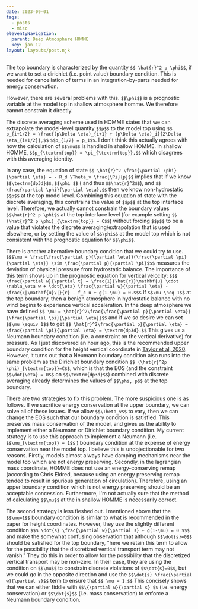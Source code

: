 ```yaml
---
date: 2023-09-01
tags:
  - posts
  - misc
eleventyNavigation:
  parent: Deep Atmosphere HOMME
  key: jan 12
layout: layouts/post.njk
---
```


The top boundary is characterized by the quantity `$$ \hat{r}^2 p \phi$$`, if we want to set a 
dirichlet (i.e. point value) boundary condition. This is needed for cancellation of terms in 
an integration-by-parts needed for energy conservation. 

However, there are several problems with this. `$$\phi$$` is a prognostic variable at
the model top in shallow atmosphere homme. We therefore cannot constrain it directly.

The discrete averaging scheme used in HOMME
states that we can extrapolate the model-level quantity `$$p$$` to the model top 
using `$$ p_{i+1/2} = \frac{(p\Delta \eta)_{i+1} + (p\Delta \eta)_i}{2\Delta \eta_{i+1/2}},$$` `$$p_{1/2} = p_1$$`. 
I don't think this actually agrees with how the calculation of `$$\mu$$` is handled in shallow HOMME.
In shallow HOMME, `$$p_{\textrm{top}} = \pi_{\textrm{top}},$$` which disagrees with this averaging identity.

In any case, the equation of state `$$ \hat{r}^2 \frac{\partial \phi}{\partial \eta} = - R_d \Theta_v \frac{\Pi}{p}$$`
implies that if we know `$$\textrm{dp3d}$$`, `$$\phi $$` ( and thus `$$\hat{r}^2$$`), and `$$ \frac{\partial \phi}{\partial \eta},$$`
then we know non-hydrostatic `$$p$$` at the top model level. Combining this equation of state with the 
discrete averaging, this constrains the value of `$$p$$` at the top interface level. Therefore, 
we actually cannot constrain the boundary values `$$\hat{r}^2 p \phi$$` at the top interface level 
(for example setting `$$ (\hat{r}^2 p \phi)_{\textrm{top}} = C$$`) without forcing `$$p$$` to be a value that 
violates the discrete averaging/extrapolation that is used elsewhere, or by setting the value of `$$\phi$$`
at the model top which is not consistent with the prognostic equation for `$$\phi$$`.

There is another alternative boundary condition that we could try to use. 
`$$$\mu = \frac{\frac{\partial p}{\partial \eta}}{\frac{\partial \pi}{\partial \eta}} \sim \frac{\partial p}{\partial \pi}$$$` measures the 
deviation of physical pressure from hydrostatic balance. The importance
of this term shows up in the prognostic equation for vertical velocity: `$$$ \frac{\partial w}{\partial t} = \frac{1}{\hat{r}}\mathbf{u} \cdot \nabla_\eta w + \dot{\eta} \frac{\partial w}{\partial \eta} - \frac{\|\mathbf{u}\|}{r} - f_c u + g(1-\mu) = 0.$$$`
If `$$\mu \neq 1$$` at the top boundary, then a benign atmosphere in hydrostatic balance with no wind begins to experience vertical acceleration.
In the deep atmosphere we have defined `$$ \mu = \hat{r}^2\frac{\frac{\partial p}{\partial \eta}}{\frac{\partial \pi}{\partial \eta}}$$`
and if we so desire we can set `$$\mu \equiv 1$$` to get `$$ \hat{r}^2\frac{\partial p}{\partial \eta} = \frac{\partial \pi}{\partial \eta} = \textrm{dp3d}.$$`
This gives us a Neumann boundary condition (i.e. a constraint on the vertical derivative) for pressure.
As I just discovered an hour ago, this is the recommended upper boundary condition for the height vertical coordinate
in [Taylor et al, 2020](). However, it turns out that a Neumann boundary condition also runs into the same 
problem as the Dirichlet boundary condition `$$ (\hat{r}^2p \phi)_{\textrm{top}}=C$$`, which is that
the EOS (and the constraint `$$\dot{\eta} = 0$$` on `$$\textrm{dp3d}$$`) combined with discrete averaging 
already determines the values of `$$\phi, p$$` at the top boundary. 

There are two strategies to fix this problem. The more suspicious one is as follows.
If we sacrifice energy conservation at the upper boundary, we can solve all of these issues.
If we allow `$$\Theta_v$$` to vary, then we can change the EOS such that our boundary condition is satisfied. 
This preserves mass conservation of the model, and gives us the ability to implement either a Neumann or Dirichlet boundary condition.
My current strategy is to use this approach to implement a Neumann (i.e. `$$\mu_{\textrm{top}} = 1$$` ) 
boundary condition at the expense of energy conservation near the model top.
I believe this is unobjectionable for two reasons. Firstly, models almost always have damping mechanisms
near the model top which are not energy preserving. Secondly, 
in the lagrangian mass coordinate, HOMME does not use an energy-conserving remap 
(according to Chris Eldred, because using an energy preserving remap tended to result in 
spurious generation of circulation). Therefore, using an upper boundary condition which is not
energy preserving should be an acceptable concession. Furthermore, I'm not actually sure that
the method of calculating `$$\mu$$` at the in shallow HOMME is necessarily correct.

The second strategy is less fleshed out. I mentioned above that the `$$\mu=1$$` boundary condition
is similar to what is recommended in the paper for height coordinates. However, they
use the slightly different condition
`$$$
\dot{s} \frac{\partial w}{\partial s} + g(1-\mu) = 0
$$$`
and make the somewhat confusing observation that although `$$\dot{s}=0$$` should be satisfied for
the top boundary, "here we retain this term to allow for the
possibility that the discretized vertical transport term may not vanish." They do this in order
to allow for the possibility that the discretized vertical transport may be non-zero. In their case, 
they are using the condition on `$$\mu$$` to constrain discrete violations of `$$\dot{s}=0$$`, 
but we could go in the opposite direction and use the `$$\dot{s} \frac{\partial w}{\partial s}$$`
term to ensure that `$$ \mu = 1.$$` This concisely shows that we can either fiddle with `$$\{\partial w}{\partial s} $$`
(i.e. energy conservation) or `$$\dot{s}$$` (i.e. mass conservation) to 
enforce a Neumann boundary condition. 







